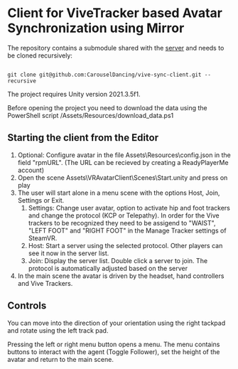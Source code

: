 # Client for ViveTracker based Avatar Synchronization using Mirror

The repository contains a submodule shared with the [server](https://github.com/CarouselDancing/vive-sync-server) and needs to be cloned recursively:

```

git clone git@github.com:CarouselDancing/vive-sync-client.git --recursive

```

The project requires Unity version 2021.3.5f1.

Before opening the project you need to download the data using the PowerShell script /Assets/Resources/download_data.ps1


## Starting the client from the Editor

1. Optional: Configure avatar in the file Assets\Resources\config.json in the field  "rpmURL". (The URL can be recieved by creating a ReadyPlayerMe account)
2. Open the scene Assets\VRAvatarClient\Scenes\Start.unity and press on play
3. The user will start alone in a menu scene with the options Host, Join, Settings or Exit.
   1. Settings: Change user avatar, option to activate hip and foot trackers and change the protocol (KCP or Telepathy). In order for the Vive trackers to be recognized they need to be assigend to "WAIST", "LEFT FOOT" and "RIGHT FOOT" in the Manage Tracker settings of SteamVR.
   2. Host: Start a server using the selected protocol. Other players can see it now in the server list.
   3. Join: Display the server list. Double click a server to join. The protocol is automatically adjusted based on the server
4. In the main scene the avatar is driven by the headset, hand controllers and Vive Trackers.

## Controls

You can move into the direction of your orientation using the right tackpad and rotate using the left track pad.

Pressing the left or right menu button opens a menu. The menu contains buttons to interact with the agent (Toggle Follower), set the height of the avatar and return to the main scene.






